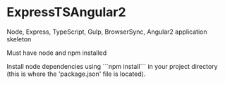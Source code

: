# ExpressTSAngular2
Node, Express, TypeScript, Gulp, BrowserSync, Angular2 application skeleton

Must have node and npm installed

Install node dependencies using
´´´npm install´´´
in your project directory (this is where the 'package.json' file is located).